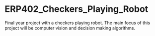 # ERP402_Checkers_Playing_Robot
Final year project with a checkers playing robot. The main focus of this project will be computer vision and decision making algorithms. 
